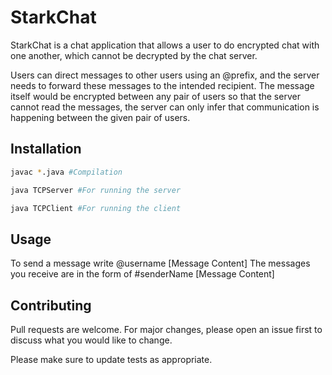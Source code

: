 # StarkChat

StarkChat is a chat application that allows a user to do encrypted chat with one another, which cannot be decrypted by the chat server.

Users can direct messages to other users using an @prefix, and the server needs to forward these messages to the intended recipient. The message itself would be encrypted between any pair of users so that the server cannot read the messages, the server can only infer that communication is happening between the given pair of users.



## Installation


```bash
javac *.java #Compilation
```


```bash
java TCPServer #For running the server
```


```bash
java TCPClient #For running the client
```

## Usage

To send a message write @username [Message Content]
The messages you receive are in the form of #senderName [Message Content]

## Contributing
Pull requests are welcome. For major changes, please open an issue first to discuss what you would like to change.

Please make sure to update tests as appropriate.
